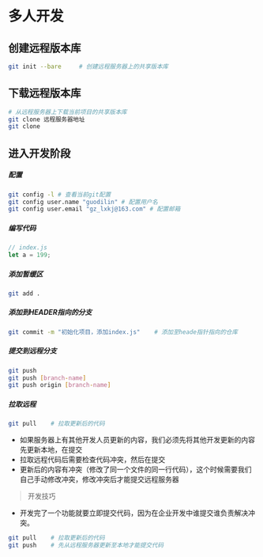 # 多人开发

## 创建远程版本库

```bash
git init --bare		# 创建远程服务器上的共享版本库
```

## 下载远程版本库

```bash
# 从远程服务器上下载当前项目的共享版本库
git clone 远程服务器地址
git clone 
```

## 进入开发阶段

##### 配置

```bash
git config -l # 查看当前git配置
git config user.name "guodilin"	# 配置用户名
git config user.email "gz_lxkj@163.com"	# 配置邮箱
```

##### 编写代码

```js
// index.js
let a = 199;
```

##### 添加暂缓区

```bash
git add .
```

##### 添加到HEADER指向的分支

```bash
git commit -m "初始化项目，添加index.js"	# 添加至heade指针指向的仓库
```

##### 提交到远程分支

```bash
git push
git push [branch-name]
git push origin [branch-name]
```

##### 拉取远程

```bash
git pull	# 拉取更新后的代码
```

- 如果服务器上有其他开发人员更新的内容，我们必须先将其他开发更新的内容先更新本地，在提交
- 拉取远程代码后需要检查代码冲突，然后在提交
- 更新后的内容有冲突（修改了同一个文件的同一行代码），这个时候需要我们自己手动修改冲突，修改冲突后才能提交远程服务器

> 开发技巧

- 开发完了一个功能就要立即提交代码，因为在企业开发中谁提交谁负责解决冲突。

```bash
git pull	# 拉取更新后的代码
git push    # 先从远程服务器更新至本地才能提交代码
```
